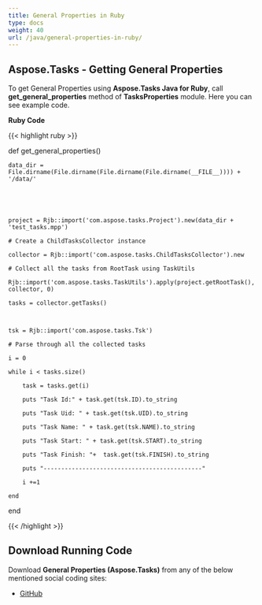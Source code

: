 ```yaml
---
title: General Properties in Ruby
type: docs
weight: 40
url: /java/general-properties-in-ruby/
---
```


## **Aspose.Tasks - Getting General Properties**
To get General Properties using **Aspose.Tasks Java for Ruby**, call **get_general_properties** method of **TasksProperties** module. Here you can see example code.

**Ruby Code**

{{< highlight ruby >}}

 def get_general_properties()

    data_dir = File.dirname(File.dirname(File.dirname(File.dirname(__FILE__)))) + '/data/'



   

    project = Rjb::import('com.aspose.tasks.Project').new(data_dir + 'test_tasks.mpp')

    # Create a ChildTasksCollector instance

    collector = Rjb::import('com.aspose.tasks.ChildTasksCollector').new

	# Collect all the tasks from RootTask using TaskUtils

	Rjb::import('com.aspose.tasks.TaskUtils').apply(project.getRootTask(), collector, 0)

	tasks = collector.getTasks()



	tsk = Rjb::import('com.aspose.tasks.Tsk')

	# Parse through all the collected tasks

	i = 0

	while i < tasks.size()

		task = tasks.get(i)

	    puts "Task Id:" + task.get(tsk.ID).to_string

	    puts "Task Uid: " + task.get(tsk.UID).to_string

	    puts "Task Name: " + task.get(tsk.NAME).to_string

	    puts "Task Start: " + task.get(tsk.START).to_string

	    puts "Task Finish: "+  task.get(tsk.FINISH).to_string

	    puts "---------------------------------------------"

	    i +=1

	end

end

{{< /highlight >}}
## **Download Running Code**
Download **General Properties (Aspose.Tasks)** from any of the below mentioned social coding sites:

- [GitHub](https://github.com/aspose-tasks/Aspose.Tasks-for-Java/blob/master/Plugins/Aspose_Tasks_Java_for_Ruby/lib/asposetasksjava/Tasks/tasksproperties.rb)
